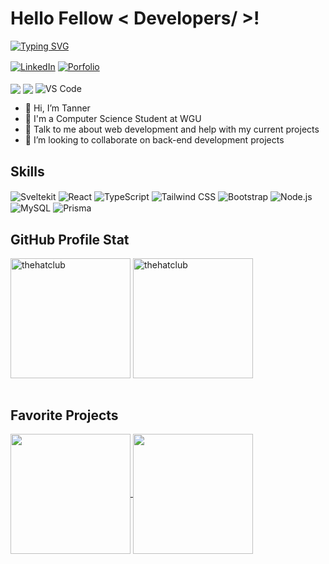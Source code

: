 <h1>Hello Fellow < Developers/ >!</h1>

<p>
  <a href="https://git.io/typing-svg"><img src="https://readme-typing-svg.herokuapp.com?font=Spline+Sans+Mono&pause=1000&color=F7D03D&width=435&lines=I'm+a+Computer+Scientist!;I+love+web+development.;My+favorite+web+framework+is+Svelte!" alt="Typing SVG" /></a>
</p>

<a href="https://www.linkedin.com/in/trsmiley/" target="_blank"><img src="https://img.shields.io/badge/LinkedIn-0077B5?style=for-the-badge&logo=linkedin&logoColor=white" alt="LinkedIn" align="center"/></a>
<a href="https://hatclub.dev" ><img src="https://img.shields.io/badge/Portfolio-255E63?style=for-the-badge&logo=About.me&logoColor=white" alt="Porfolio" align="center"/></a>
<br />
<br />
<img src="https://img.shields.io/badge/mac%20os-000000?style=for-the-badge&logo=apple&logoColor=white" align="center"/>
<img src="https://img.shields.io/badge/Windows-0078D6?style=for-the-badge&logo=windows&logoColor=white" align="center"/>
<img alt="VS Code" src="https://img.shields.io/badge/VSCode-0078D4?style=for-the-badge&logo=visual%20studio%20code&logoColor=white" align="center" />

- 👋 Hi, I’m Tanner
- 💼 I'm a Computer Science Student at WGU
- 💬 Talk to me about web development and help with my current projects
- 👯 I’m looking to collaborate on back-end development projects

<h2>Skills</h2>
    <img align="center" alt="Sveltekit" src="https://img.shields.io/badge/SvelteKit-FF3E00?style=for-the-badge&logo=Svelte&logoColor=white">
    <img align="center" alt="React" src="https://img.shields.io/badge/React-20232A?style=for-the-badge&logo=react&logoColor=61DAFB">
    <img align="center" alt="TypeScript" src="https://img.shields.io/badge/TypeScript-007ACC?style=for-the-badge&logo=typescript&logoColor=white">
    <img align="center" alt="Tailwind CSS" src="https://img.shields.io/badge/Tailwind_CSS-38B2AC?style=for-the-badge&logo=tailwind-css&logoColor=white">
    <img align="center" alt="Bootstrap" src="https://img.shields.io/badge/Bootstrap-563D7C?style=for-the-badge&logo=bootstrap&logoColor=white">
    <img align="center" alt="Node.js" src="https://img.shields.io/badge/Node%20js-339933?style=for-the-badge&logo=nodedotjs&logoColor=white">
    <img align="center" alt="MySQL" src="https://img.shields.io/badge/MySQL-005C84?style=for-the-badge&logo=mysql&logoColor=white">
    <img align="center" alt="Prisma" src="https://img.shields.io/badge/Prisma-3982CE?style=for-the-badge&logo=Prisma&logoColor=white">

<h2>GitHub Profile Stat</h2>
<img align="center" alt="thehatclub" src="https://github-readme-stats.vercel.app/api?username=thehatclub&show_icons=true&count_private=true&theme=merko" height="192px"/>
<img align="center" src="https://github-readme-stats.vercel.app/api/top-langs?username=thehatclub&show_icons=true&locale=en&layout=compact&theme=merko" alt="thehatclub" height="192px"/>
<br/>

<br/>

## Favorite Projects

<a href="https://github.com/thehatclub/anime-archive">
  <img align="center" src="https://github-readme-stats.vercel.app/api/pin/?username=thehatclub&repo=anime-archive&theme=onedark" height="192px"/>
</a>

<a href="https://github.com/thehatclub/whimsigains">
  <img align="center" src="https://github-readme-stats.vercel.app/api/pin/?username=thehatclub&repo=whimsigains&theme=onedark" height="192px"/>
</a>

